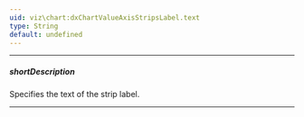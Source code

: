 ```yaml
---
uid: viz\chart:dxChartValueAxisStripsLabel.text
type: String
default: undefined
---
```

---
##### shortDescription
Specifies the text of the strip label.

---
